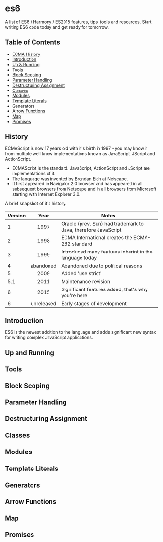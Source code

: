 # es6
A list of ES6 / Harmony / ES2015 features, tips, tools and resources. Start writing ES6 code today and get ready for tomorrow.

## Table of Contents
* [ECMA History](#history)
* [Introduction](#introduction)
* [Up & Running](#up-and-running)
* [Tools](#tools)
* [Block Scoping](#block-scoping)
* [Parameter Handling](#paramater-handling)
* [Destructuring Assignment](#destructuring-assignment)
* [Classes](#classes)
* [Modules](#modules)
* [Template Literals](#template-literals)
* [Generators](#generators)
* [Arrow Functions](#arrow-functions)
* [Map](#map)
* [Promises](#promises)

## History
ECMAScript is now 17 years old with it's birth in 1997 - you may know it from multiple well know implementations known as JavaScript, JScript and ActionScript. 

* ECMAScript is the standard. JavaScript, ActionScript and JScript are implementations of it.
* The language was invented by Brendan Eich at Netscape. 
* It first appeared in Navigator 2.0 browser and has appeared in all subsequent browsers from Netscape and in all browsers from Microsoft starting with Internet Explorer 3.0. 

A brief snapshot of it's history:

| Version  | Year          | Notes                                                                   |
| -------- |:-------------:|-------------------------------------------------------------------------|
| 1        | 1997          |      Oracle (prev. Sun) had trademark to Java, therefore JavaScript     |
| 2        | 1998          |      ECMA International creates the ECMA-262 standard                   |
| 3        | 1999          |      Introduced many features inherint in the language today            |
| 4        | abandoned     |      Abandoned due to political reasons                                 |
| 5        | 2009          |      Added 'use strict'                                                 |
| 5.1      | 2011          |      Maintenance revision                                               |
| 6        | 2015          |      Significant features added, that's why you're here                 |
| 6        | unreleased    |      Early stages of development                                        |

## Introduction
ES6 is the newest addition to the language and adds significant new syntax for writing complex JavaScript applications.

## Up and Running

## Tools

## Block Scoping

## Parameter Handling

## Destructuring Assignment

## Classes

## Modules

## Template Literals

## Generators

## Arrow Functions

## Map

## Promises
